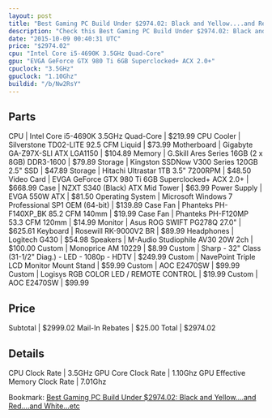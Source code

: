 ```yaml
---
layout: post
title: "Best Gaming PC Build Under $2974.02: Black and Yellow....and Red....and White...etc"
description: "Check this Best Gaming PC Build Under $2974.02: Black and Yellow....and Red....and White...etc. CPU: Intel Core i5-4690K 3.5GHz Quad-Core, CPU Cooler: Silverstone TD02-LIT"
date: "2015-10-09 00:40:31 UTC"
price: "$2974.02"
cpu: "Intel Core i5-4690K 3.5GHz Quad-Core"
gpu: "EVGA GeForce GTX 980 Ti 6GB Superclocked+ ACX 2.0+"
cpuclock: "3.5GHz"
gpuclock: "1.10Ghz"
buildid: "/b/Nw2RsY"
---
```


## Parts

CPU | Intel Core i5-4690K 3.5GHz Quad-Core | $219.99
CPU Cooler | Silverstone TD02-LITE 92.5 CFM Liquid | $73.99
Motherboard | Gigabyte GA-Z97X-SLI ATX LGA1150 | $104.89
Memory | G.Skill Ares Series 16GB (2 x 8GB) DDR3-1600 | $79.89
Storage | Kingston SSDNow V300 Series 120GB 2.5" SSD | $47.89
Storage | Hitachi Ultrastar 1TB 3.5" 7200RPM | $48.50
Video Card | EVGA GeForce GTX 980 Ti 6GB Superclocked+ ACX 2.0+ | $668.99
Case | NZXT S340 (Black) ATX Mid Tower | $63.99
Power Supply | EVGA 550W ATX | $81.50
Operating System | Microsoft Windows 7 Professional SP1 OEM (64-bit) | $139.89
Case Fan | Phanteks PH-F140XP_BK 85.2 CFM 140mm | $19.99
Case Fan | Phanteks PH-F120MP 53.3 CFM 120mm | $14.99
Monitor | Asus ROG SWIFT PG278Q 27.0" | $625.61
Keyboard | Rosewill RK-9000V2 BR | $89.99
Headphones | Logitech G430 | $54.98
Speakers | M-Audio Studiophile AV30 20W 2ch | $100.00
Custom | Monoprice AM 10229 | $8.99
Custom | Sharp - 32" Class (31-1/2" Diag.) - LED - 1080p - HDTV | $249.99
Custom | NavePoint Triple LCD Monitor Mount Stand | $59.99
Custom | AOC E2470SW | $99.99
Custom | Logisys RGB COLOR LED / REMOTE CONTROL | $19.99
Custom | AOC E2470SW | $99.99

## Price

Subtotal | $2999.02
Mail-In Rebates | $25.00
Total | $2974.02

## Details

CPU Clock Rate | 3.5GHz
GPU Core Clock Rate | 1.10Ghz
GPU Effective Memory Clock Rate | 7.01Ghz

Bookmark: [Best Gaming PC Build Under $2974.02: Black and Yellow....and Red....and White...etc](http://pcbuilders.github.io/2015/10/09/best-gaming-pc-build-under-2974-dollars-dot-02-black-and-yellow-dot-dot-dot-and-red-dot-dot-dot-and-white-dot-dot-dot-etc/)
